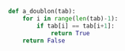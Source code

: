 ```python linenums='1'
def a_doublon(tab):
    for i in range(len(tab)-1):
        if tab[i] == tab[i+1]:
            return True
    return False
```